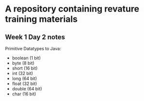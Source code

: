 # A repository containing revature training materials


## Week 1 Day 2 notes

Primitive Datatypes to Java:
- boolean (1 bit)
- byte (8 bit)
- short (16 bit)
- int (32 bit)
- long (64 bit)
- float (32 bit)
- double (64 bit)
- char (16 bit)




